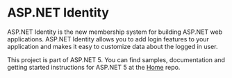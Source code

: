 ASP.NET Identity
===

ASP.NET Identity is the new membership system for building ASP.NET web applications. ASP.NET Identity allows you to add login features to your application and makes it easy to customize data about the logged in user. 

This project is part of ASP.NET 5. You can find samples, documentation and getting started instructions for ASP.NET 5 at the [Home](https://github.com/aspnet/home) repo.
